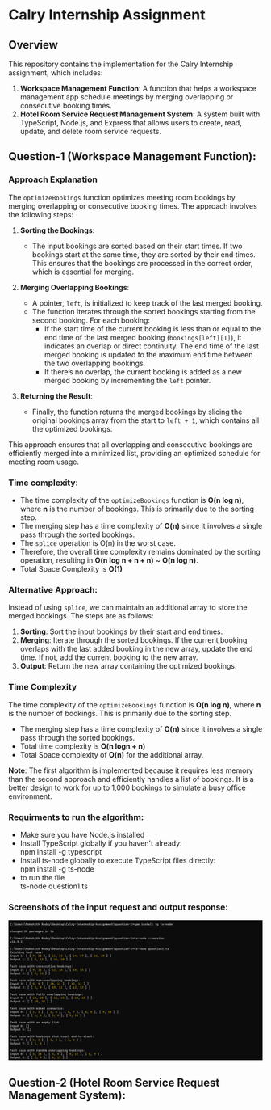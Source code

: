 # Calry Internship Assignment

## Overview

This repository contains the implementation for the Calry Internship assignment, which includes:

1. **Workspace Management Function**: A function that helps a workspace management app schedule meetings by merging overlapping or consecutive booking times.
2. **Hotel Room Service Request Management System**: A system built with TypeScript, Node.js, and Express that allows users to create, read, update, and delete room service requests.


## Question-1 (Workspace Management Function): 

### Approach Explanation

The `optimizeBookings` function optimizes meeting room bookings by merging overlapping or consecutive booking times. The approach involves the following steps:

1. **Sorting the Bookings**:
   - The input bookings are sorted based on their start times. If two bookings start at the same time, they are sorted by their end times. This ensures that the bookings are processed in the correct order, which is essential for merging.

2. **Merging Overlapping Bookings**:
   - A pointer, `left`, is initialized to keep track of the last merged booking.
   - The function iterates through the sorted bookings starting from the second booking. For each booking:
     - If the start time of the current booking is less than or equal to the end time of the last merged booking (`bookings[left][1]`), it indicates an overlap or direct continuity. The end time of the last merged booking is updated to the maximum end time between the two overlapping bookings.
     - If there’s no overlap, the current booking is added as a new merged booking by incrementing the `left` pointer.

3. **Returning the Result**:
   - Finally, the function returns the merged bookings by slicing the original bookings array from the start to `left + 1`, which contains all the optimized bookings.

This approach ensures that all overlapping and consecutive bookings are efficiently merged into a minimized list, providing an optimized schedule for meeting room usage.

### Time complexity:
- The time complexity of the `optimizeBookings` function is **O(n log n)**, where **n** is the number of bookings. This is primarily due to the sorting step.
- The merging step has a time complexity of **O(n)** since it involves a single pass through the sorted bookings.
- The `splice` operation is O(n) in the worst case.
- Therefore, the overall time complexity remains dominated by the sorting operation, resulting in **O(n log n + n + n)** ~ **O(n log n)**.
- Total Space Complexity is **O(1)**


### Alternative Approach:
Instead of using `splice`, we can maintain an additional array to store the merged bookings. The steps are as follows:

1. **Sorting**: Sort the input bookings by their start and end times.
2. **Merging**: Iterate through the sorted bookings. If the current booking overlaps with the last added booking in the new array, update the end time. If not, add the current booking to the new array.
3. **Output**: Return the new array containing the optimized bookings.

### Time Complexity

The time complexity of the `optimizeBookings` function is **O(n log n)**, where **n** is the number of bookings. This is primarily due to the sorting step.
- The merging step has a time complexity of **O(n)** since it involves a single pass through the sorted bookings.
- Total time complexity is **O(n logn + n)**
- Total Space complexity of **O(n)** for the additional array.


**Note**: The first algorithm is implemented because it requires less memory than the second approach and efficiently handles a list of bookings. It is a better design to work for up to 1,000 bookings to simulate a busy office environment.

### Requirments to run the algorithm:
- Make sure you have Node.js installed
- Install TypeScript globally if you haven't already: \
    npm install -g typescript
- Install ts-node globally to execute TypeScript files directly:\
npm install -g ts-node 
- to run the file \
ts-node question1.ts

### Screenshots of the input request and output response:

![alt text](/question-1/image.png)


## Question-2 (Hotel Room Service Request Management System): 